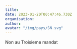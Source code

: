 ```yaml
---
title: 
date: 2023-01-20T00:47:46.730Z
organisation: 
author: 
avatar: "/img/pays/SN.svg"
---
```


Non  au Troisieme mandat